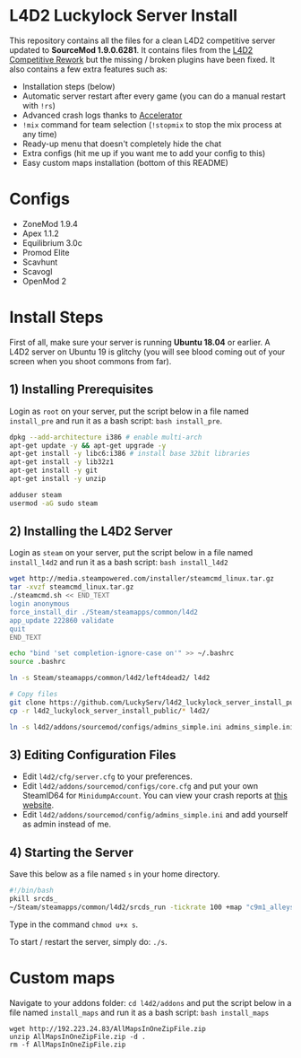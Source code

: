 # L4D2 Luckylock Server Install

This repository contains all the files for a clean L4D2 competitive server updated to **SourceMod 1.9.0.6281**. It contains files from the [L4D2 Competitive Rework](https://github.com/LuckyServ/L4D2-Competitive-Rework) but the missing / broken plugins have been fixed. It also contains a few extra features such as:

- Installation steps (below)
- Automatic server restart after every game (you can do a manual restart with `!rs`)
- Advanced crash logs thanks to [Accelerator](https://forums.alliedmods.net/showthread.php?t=277703&)
- `!mix` command for team selection (`!stopmix` to stop the mix process at any time)
- Ready-up menu that doesn't completely hide the chat
- Extra configs (hit me up if you want me to add your config to this)
- Easy custom maps installation (bottom of this README)

# Configs

- ZoneMod 1.9.4
- Apex 1.1.2
- Equilibrium 3.0c
- Promod Elite
- Scavhunt
- Scavogl
- OpenMod 2

# Install Steps

First of all, make sure your server is running **Ubuntu 18.04** or earlier. A L4D2 server on Ubuntu 19 is glitchy (you will see blood coming out of your screen when you shoot commons from far).  

## 1) Installing Prerequisites

Login as `root` on your server, put the script below in a file named `install_pre` and run it as a bash script: `bash install_pre`.

``` bash
dpkg --add-architecture i386 # enable multi-arch
apt-get update -y && apt-get upgrade -y
apt-get install -y libc6:i386 # install base 32bit libraries
apt-get install -y lib32z1
apt-get install -y git
apt-get install -y unzip

adduser steam
usermod -aG sudo steam
```

## 2) Installing the L4D2 Server

Login as `steam` on your server, put the script below in a file named `install_l4d2` and run it as a bash script: `bash install_l4d2`

``` bash
wget http://media.steampowered.com/installer/steamcmd_linux.tar.gz
tar -xvzf steamcmd_linux.tar.gz
./steamcmd.sh << END_TEXT
login anonymous
force_install_dir ./Steam/steamapps/common/l4d2
app_update 222860 validate
quit
END_TEXT

echo "bind 'set completion-ignore-case on'" >> ~/.bashrc
source .bashrc

ln -s Steam/steamapps/common/l4d2/left4dead2/ l4d2

# Copy files
git clone https://github.com/LuckyServ/l4d2_luckylock_server_install_public.git
cp -r l4d2_luckylock_server_install_public/* l4d2/

ln -s l4d2/addons/sourcemod/configs/admins_simple.ini admins_simple.ini
```

## 3) Editing Configuration Files

- Edit `l4d2/cfg/server.cfg` to your preferences.  
- Edit `l4d2/addons/sourcemod/configs/core.cfg` and put your own SteamID64 for `MinidumpAccount`. You can view your crash reports at [this website](https://crash.limetech.org/).
- Edit `l4d2/addons/sourcemod/config/admins_simple.ini` and add yourself as admin instead of me.

## 4) Starting the Server

Save this below as a file named `s` in your home directory.  

``` bash
#!/bin/bash
pkill srcds_
~/Steam/steamapps/common/l4d2/srcds_run -tickrate 100 +map "c9m1_alleys" +sv_clockcorrection_msecs 15 -timeout 10 -port 27015 +precache_all_survivors 1 &>> servLog &
```

Type in the command `chmod u+x s`.  

To start / restart the server, simply do: `./s`.

# Custom maps

Navigate to your addons folder: `cd l4d2/addons` and put the script below in a file named `install_maps` and run it as a bash script: `bash install_maps`

```
wget http://192.223.24.83/AllMapsInOneZipFile.zip
unzip AllMapsInOneZipFile.zip -d .
rm -f AllMapsInOneZipFile.zip
```
